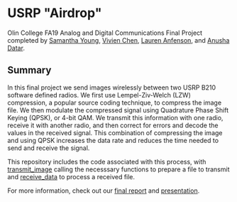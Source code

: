# USRP "Airdrop"
Olin College FA19 Analog and Digital Communications Final Project completed by [Samantha Young](https://github.com/SamYoung20), [Vivien Chen](https://github.com/vivienyuwenchen), [Lauren Anfenson](https://github.com/lanfenson), and [Anusha Datar](https://github.com/anushadatar). 
## Summary
In this final project we send images wirelessly between two USRP B210 software defined radios. We first use Lempel-Ziv-Welch (LZW) compression, a popular source coding technique, to compress the image file. We then modulate the compressed signal using  Quadrature Phase Shift Keying (QPSK), or 4-bit QAM. We transmit this information with one radio, receive it with another radio, and then correct for errors and decode the values in the received signal. This combination of compressing the image and using QPSK increases the data rate and reduces the time needed to send and receive the signal.

This repository includes the code associated with this process, with [transmit_image](https://github.com/anushadatar/USRP-airdrop/blob/master/transmit_image.m) calling the necesssary functions to prepare a file to transmit and [receive_data](https://github.com/anushadatar/USRP-airdrop/blob/master/receive_data.m) to process a received file. 

For more information, check out our [final report](https://github.com/anushadatar/USRP-airdrop/blob/master/docs/FinalReport.pdf) and [presentation](https://docs.google.com/presentation/d/1z7SVGgXfu3hnzfCLlbkORCMY87OU6EDbpJtw_uwTl6o/edit?usp=sharing).
